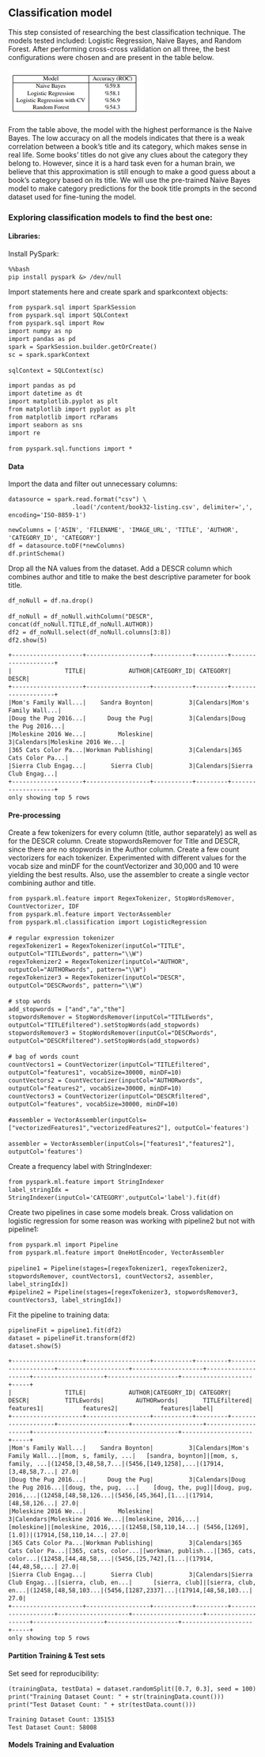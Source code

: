 ## Classification model

This step consisted of researching the best classification technique. The models tested included: Logistic Regression, Naive Bayes, and Random Forest. After performing cross-cross validation on all three, the best configurations were chosen and are present in the table below.

<img src="images/table_models_comp718.png">

From the table above, the model with the highest performance is the Naive Bayes. The low accuracy on all the models indicates that there is a weak correlation between a book’s title and its category, which makes sense in real life. Some books’ titles do not give any clues about the category they belong to. However, since it is a hard task even for a human brain, we believe that this approximation is still enough to make a good guess about a book’s category based on its title. We will use the pre-trained Naive Bayes model to make category predictions for the book title prompts in the second dataset used for fine-tuning the model.


### Exploring classification models to find the best one:

#### Libraries:

Install PySpark:
```
%%bash
pip install pyspark &> /dev/null
```

Import statements here and create spark and sparkcontext objects:
```
from pyspark.sql import SparkSession
from pyspark.sql import SQLContext
from pyspark.sql import Row
import numpy as np
import pandas as pd
spark = SparkSession.builder.getOrCreate()
sc = spark.sparkContext

sqlContext = SQLContext(sc)
```
```
import pandas as pd
import datetime as dt
import matplotlib.pyplot as plt
from matplotlib import pyplot as plt
from matplotlib import rcParams
import seaborn as sns
import re

from pyspark.sql.functions import *
```

#### Data

Import the data and filter out unnecessary columns:
```
datasource = spark.read.format("csv") \
                  .load('/content/book32-listing.csv', delimiter=',', encoding='ISO-8859-1')
```
```
newColumns = ['ASIN', 'FILENAME', 'IMAGE_URL', 'TITLE', 'AUTHOR', 'CATEGORY_ID', 'CATEGORY']
df = datasource.toDF(*newColumns)
df.printSchema()
```

Drop all the NA values from the dataset.
Add a DESCR column which combines author and title to make the best descriptive parameter for book title.
```
df_noNull = df.na.drop()

df_noNull = df_noNull.withColumn("DESCR", concat(df_noNull.TITLE,df_noNull.AUTHOR))
df2 = df_noNull.select(df_noNull.columns[3:8])
df2.show(5)
```
```
+--------------------+------------------+-----------+---------+--------------------+
|               TITLE|            AUTHOR|CATEGORY_ID| CATEGORY|               DESCR|
+--------------------+------------------+-----------+---------+--------------------+
|Mom's Family Wall...|    Sandra Boynton|          3|Calendars|Mom's Family Wall...|
|Doug the Pug 2016...|      Doug the Pug|          3|Calendars|Doug the Pug 2016...|
|Moleskine 2016 We...|         Moleskine|          3|Calendars|Moleskine 2016 We...|
|365 Cats Color Pa...|Workman Publishing|          3|Calendars|365 Cats Color Pa...|
|Sierra Club Engag...|       Sierra Club|          3|Calendars|Sierra Club Engag...|
+--------------------+------------------+-----------+---------+--------------------+
only showing top 5 rows
```


#### Pre-processing

Create a few tokenizers for every column (title, author separately) as well as for the DESCR column.
Create stopwordsRemover for Title and DESCR, since there are no stopwords in the Author column.
Create a few count vectorizers for each tokenizer.
Experimented with different values for the vocab size and minDF for the countVectorizer and 30,000 and 10 were yielding the best results.
Also, use the assembler to create a single vector combining author and title.
```
from pyspark.ml.feature import RegexTokenizer, StopWordsRemover, CountVectorizer, IDF
from pyspark.ml.feature import VectorAssembler
from pyspark.ml.classification import LogisticRegression

# regular expression tokenizer
regexTokenizer1 = RegexTokenizer(inputCol="TITLE", outputCol="TITLEwords", pattern="\\W")
regexTokenizer2 = RegexTokenizer(inputCol="AUTHOR", outputCol="AUTHORwords", pattern="\\W")
regexTokenizer3 = RegexTokenizer(inputCol="DESCR", outputCol="DESCRwords", pattern="\\W")

# stop words
add_stopwords = ["and","a","the"]
stopwordsRemover = StopWordsRemover(inputCol="TITLEwords", outputCol="TITLEfiltered").setStopWords(add_stopwords)
stopwordsRemover3 = StopWordsRemover(inputCol="DESCRwords", outputCol="DESCRfiltered").setStopWords(add_stopwords)

# bag of words count
countVectors1 = CountVectorizer(inputCol="TITLEfiltered", outputCol="features1", vocabSize=30000, minDF=10)
countVectors2 = CountVectorizer(inputCol="AUTHORwords", outputCol="features2", vocabSize=30000, minDF=10)
countVectors3 = CountVectorizer(inputCol="DESCRfiltered", outputCol="features", vocabSize=30000, minDF=10)

#assembler = VectorAssembler(inputCols=["vectorizedFeatures1","vectorizedFeatures2"], outputCol='features')

assembler = VectorAssembler(inputCols=["features1","features2"], outputCol='features')
```

Create a frequency label with StringIndexer:
```
from pyspark.ml.feature import StringIndexer
label_stringIdx = StringIndexer(inputCol='CATEGORY',outputCol='label').fit(df)
```

Create two pipelines in case some models break. Cross validation on logistic regression for some reason was working with pipeline2 but not with pipeline1:
```
from pyspark.ml import Pipeline
from pyspark.ml.feature import OneHotEncoder, VectorAssembler

pipeline1 = Pipeline(stages=[regexTokenizer1, regexTokenizer2, stopwordsRemover, countVectors1, countVectors2, assembler, label_stringIdx])
#pipeline2 = Pipeline(stages=[regexTokenizer3, stopwordsRemover3, countVectors3, label_stringIdx])
```

Fit the pipeline to training data:
```
pipelineFit = pipeline1.fit(df2)
dataset = pipelineFit.transform(df2)
dataset.show(5)
```
```
+--------------------+------------------+-----------+---------+--------------------+--------------------+--------------------+--------------------+--------------------+--------------------+--------------------+-----+
|               TITLE|            AUTHOR|CATEGORY_ID| CATEGORY|               DESCR|          TITLEwords|         AUTHORwords|       TITLEfiltered|           features1|           features2|            features|label|
+--------------------+------------------+-----------+---------+--------------------+--------------------+--------------------+--------------------+--------------------+--------------------+--------------------+-----+
|Mom's Family Wall...|    Sandra Boynton|          3|Calendars|Mom's Family Wall...|[mom, s, family, ...|   [sandra, boynton]|[mom, s, family, ...|(12458,[3,48,58,7...|(5456,[149,1258],...|(17914,[3,48,58,7...| 27.0|
|Doug the Pug 2016...|      Doug the Pug|          3|Calendars|Doug the Pug 2016...|[doug, the, pug, ...|    [doug, the, pug]|[doug, pug, 2016,...|(12458,[48,58,126...|(5456,[45,364],[1...|(17914,[48,58,126...| 27.0|
|Moleskine 2016 We...|         Moleskine|          3|Calendars|Moleskine 2016 We...|[moleskine, 2016,...|         [moleskine]|[moleskine, 2016,...|(12458,[58,110,14...| (5456,[1269],[1.0])|(17914,[58,110,14...| 27.0|
|365 Cats Color Pa...|Workman Publishing|          3|Calendars|365 Cats Color Pa...|[365, cats, color...|[workman, publish...|[365, cats, color...|(12458,[44,48,58,...|(5456,[25,742],[1...|(17914,[44,48,58,...| 27.0|
|Sierra Club Engag...|       Sierra Club|          3|Calendars|Sierra Club Engag...|[sierra, club, en...|      [sierra, club]|[sierra, club, en...|(12458,[48,58,103...|(5456,[1287,2337]...|(17914,[48,58,103...| 27.0|
+--------------------+------------------+-----------+---------+--------------------+--------------------+--------------------+--------------------+--------------------+--------------------+--------------------+-----+
only showing top 5 rows
```


#### Partition Training & Test sets

Set seed for reproducibility:
```
(trainingData, testData) = dataset.randomSplit([0.7, 0.3], seed = 100)
print("Training Dataset Count: " + str(trainingData.count()))
print("Test Dataset Count: " + str(testData.count()))
```
```
Training Dataset Count: 135153
Test Dataset Count: 58008
```


#### Models Training and Evaluation


